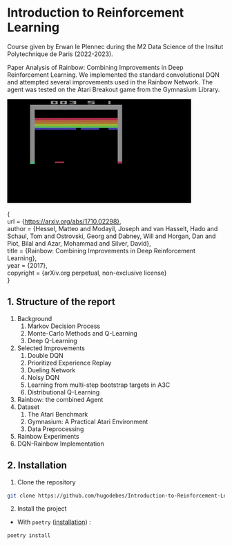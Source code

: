 # Introduction to Reinforcement Learning

Course given by Erwan le Plennec during the M2 Data Science of the Insitut Polytechnique de Paris (2022-2023).

Paper Analysis of Rainbow: Combining Improvements in Deep Reinforcement Learning. We implemented the standard convolutional DQN and attempted several improvements used in the Rainbow Network. The agent was tested on the Atari Breakout game from the Gymnasium Library.

![Alt Text](breakout.gif)

{\
url = {https://arxiv.org/abs/1710.02298}, \
author = {Hessel, Matteo and Modayil, Joseph and van Hasselt, Hado and Schaul, Tom and Ostrovski, Georg and Dabney, Will and Horgan, Dan and Piot, Bilal and Azar, Mohammad and Silver, David}, \
title = {Rainbow: Combining Improvements in Deep Reinforcement Learning}, \
year = {2017},\
copyright = {arXiv.org perpetual, non-exclusive license} \
}

## 1. Structure of the report

1. Background
   1. Markov Decision Process
   2. Monte-Carlo Methods and Q-Learning
   3. Deep Q-Learning
2. Selected Improvements
   1. Double DQN
   2. Prioritized Experience Replay
   3. Dueling Network
   4. Noisy DQN
   5. Learning from multi-step bootstrap targets in A3C
   6. Distributional Q-Learning
3. Rainbow: the combined Agent
4. Dataset
   1. The Atari Benchmark
   2. Gymnasium: A Practical Atari Environment
   3. Data Preprocessing
5. Rainbow Experiments
6. DQN-Rainbow Implementation

## 2. Installation

1. Clone the repository

```bash
git clone https://github.com/hugodebes/Introduction-to-Reinforcement-Learning
```

2. Install the project

- With `poetry` ([installation](https://python-poetry.org/docs/#installation)) :

```bash
poetry install
```
